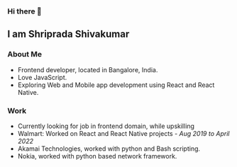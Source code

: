 ### Hi there 👋
## I am Shriprada Shivakumar
<!--
**shripradashivakumar/shripradashivakumar** is a ✨ _special_ ✨ repository because its `README.md` (this file) appears on your GitHub profile.

Here are some ideas to get you started:

- 🔭 I’m currently working on ...
- 🌱 I’m currently learning ...
- 👯 I’m looking to collaborate on ...
- 🤔 I’m looking for help with ...
- 💬 Ask me about ...
- 📫 How to reach me: ...
- 😄 Pronouns: ...
- ⚡ Fun fact: ...
-->

### About Me
- Frontend developer, located in Bangalore, India.
- Love JavaScript.
- Exploring Web and Mobile app development using React and React Native.

### Work
- Currently looking for job in frontend domain, while upskilling
- Walmart: Worked on React and React Native projects - _Aug 2019 to April 2022_
- Akamai Technologies, worked with python and Bash scripting.
- Nokia, worked with python based network framework.
  
